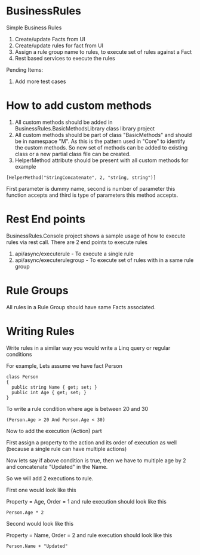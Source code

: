 # BusinessRules
Simple Business Rules

1. Create/update Facts from UI
2. Create/update rules for fact from UI
3. Assign a rule group name to rules, to execute set of rules against a Fact
4. Rest based services to execute the rules

Pending Items:

1. Add more test cases

# How to add custom methods

1. All custom methods should be added in BusinessRules.BasicMethodsLibrary class library project
2. All custom methods should be part of class "BasicMethods" and should be in namespace "M". As this is the pattern used in "Core" to identify the custom methods. So new set of methods can be added to existing class or a new partial class file can be created.
3. HelperMethod attribute should be present with all custom methods for example
```
[HelperMethod("StringConcatenate", 2, "string, string")]
```
First parameter is dummy name, second is number of parameter this function accepts and third is type of parameters this method accepts.

# Rest End points
BusinessRules.Console project shows a sample usage of how to execute rules via rest call.
There are 2 end points to execute rules

1. api/async/executerule - To execute a single rule
2. api/async/executerulegroup - To execute set of rules with in a same rule group

# Rule Groups
All rules in a Rule Group should have same Facts associated.

# Writing Rules

Write rules in a similar way you would write a Linq query or regular conditions

For example, Lets assume we have fact Person
```
class Person
{
  public string Name { get; set; }
  public int Age { get; set; }
}
```

To write a rule condition where age is between 20 and 30
```
(Person.Age > 20 And Person.Age < 30)
```

Now to add the execution (Action) part

First assign a property to the action and its order of execution as well (because a single rule can have multiple actions)

Now lets say if above condition is true, then we have to multiple age by 2 and concatenate "Updated" in the Name.

So we will add 2 executions to rule.

First one would look like this

Property = Age, Order = 1 and rule execution should look like this
```
Person.Age * 2
```

Second would look like this

Property = Name, Order = 2 and rule execution should look like this
```
Person.Name + "Updated"
```
